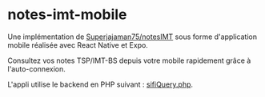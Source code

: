 # notes-imt-mobile

Une implémentation de [Superjajaman75/notesIMT](https://github.com/Superjajaman75/notesIMT) sous forme d'application mobile réalisée avec React Native et Expo.

Consultez vos notes TSP/IMT-BS depuis votre mobile rapidement grâce à l'auto-connexion.

L'appli utilise le backend en PHP suivant : [sifiQuery.php](https://notes-imt.djemai.net/sifiQuery.php).
